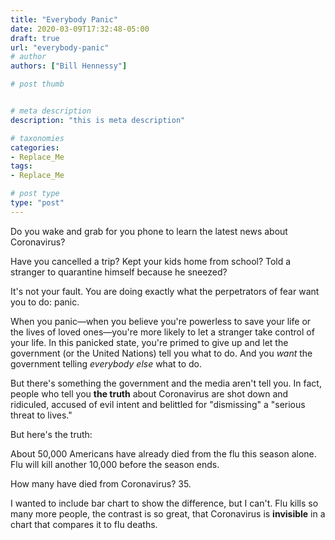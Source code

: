 ```yaml
---
title: "Everybody Panic"
date: 2020-03-09T17:32:48-05:00
draft: true
url: "everybody-panic"
# author
authors: ["Bill Hennessy"]

# post thumb


# meta description
description: "this is meta description"

# taxonomies
categories: 
- Replace_Me
tags:
- Replace_Me

# post type
type: "post"
---
```


Do you wake and grab for you phone to learn the latest news about Coronavirus? 

Have you cancelled a trip? Kept your kids home from school? Told a stranger to quarantine himself because he sneezed? 

It's not your fault. You are doing exactly what the perpetrators of fear want you to do: panic. 

When you panic—when you believe you're powerless to save your life or the lives of loved ones—you're more likely to let a stranger take control of your life. In this panicked state, you're primed to give up and let the government (or the United Nations) tell you what to do. And you *want* the government telling *everybody else* what to do. 

But there's something the government and the media aren't tell you. In fact, people who tell you **the truth** about Coronavirus are shot down and ridiculed, accused of evil intent and belittled for "dismissing" a "serious threat to lives." 

But here's the truth:

About 50,000 Americans have already died from the flu this season alone. Flu will kill another 10,000 before the season ends.

How many have died from Coronavirus? 35. 

I wanted to include bar chart to show the difference, but I can't. Flu kills so many more people, the contrast is so great, that Coronavirus is **invisible** in a chart that compares it to flu deaths. 

